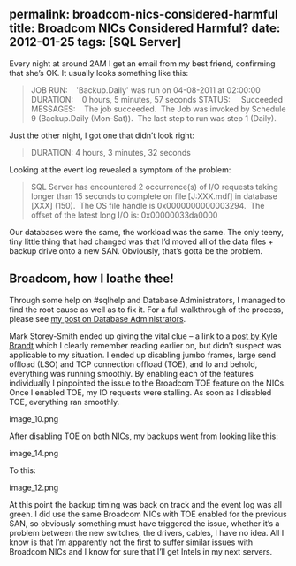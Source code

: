 permalink: broadcom-nics-considered-harmful
title: Broadcom NICs Considered Harmful?
date: 2012-01-25
tags: [SQL Server]
---
Every night at around 2AM I get an email from my best friend, confirming that she’s OK. It usually looks something like this:

<!-- more -->

> JOB RUN:    'Backup.Daily' was run on 04-08-2011 at 02:00:00
> DURATION:    0 hours, 5 minutes, 57 seconds
> STATUS:     Succeeded
> MESSAGES:    The job succeeded.  The Job was invoked by Schedule 9 (Backup.Daily (Mon-Sat)).  The last step to run was step 1 (Daily).</blockquote>

Just the other night, I got one that didn’t look right:

> DURATION: 4 hours, 3 minutes, 32 seconds

Looking at the event log revealed a symptom of the problem:

> SQL Server has encountered 2 occurrence(s) of I/O requests taking longer than 15 seconds to complete on file [J:XXX.mdf] in database [XXX] (150).  The OS file handle is 0x0000000000003294.  The offset of the latest long I/O is: 0x00000033da0000

Our databases were the same, the workload was the same. The only teeny, tiny little thing that had changed was that I’d moved all of the data files + backup drive onto a new SAN. Obviously, that’s gotta be the problem.

## Broadcom, how I loathe thee!

Through some help on #sqlhelp and Database Administrators, I managed to find the root cause as well as to fix it. For a full walkthrough of the process, please see [my post on Database Administrators](http://dba.stackexchange.com/questions/10950/i-o-requests-taking-longer-than-15-seconds).

Mark Storey-Smith ended up giving the vital clue – a link to a [post by Kyle Brandt](http://blog.serverfault.com/2011/03/04/broadcom-die-mutha/) which I clearly remember reading earlier on, but didn’t suspect was applicable to my situation. I ended up disabling jumbo frames, large send offload (LSO) and TCP connection offload (TOE), and lo and behold, everything was running smoothly. By enabling each of the features individually I pinpointed the issue to the Broadcom TOE feature on the NICs. Once I enabled TOE, my IO requests were stalling. As soon as I disabled TOE, everything ran smoothly.

image_10.png

After disabling TOE on both NICs, my backups went from looking like this:

image_14.png

To this:

image_12.png

At this point the backup timing was back on track and the event log was all green. I did use the same Broadcom NICs with TOE enabled for the previous SAN, so obviously something must have triggered the issue, whether it’s a problem between the new switches, the drivers, cables, I have no idea. All I know is that I’m apparently not the first to suffer similar issues with Broadcom NICs and I know for sure that I’ll get Intels in my next servers.
